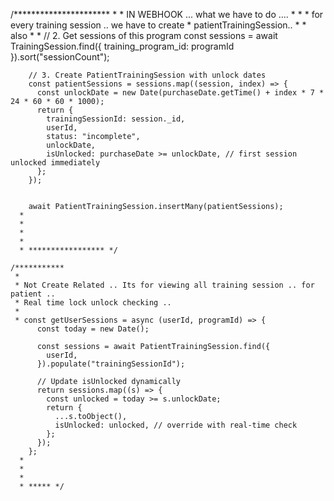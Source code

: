 /**********************
     * 
     * IN WEBHOOK ... what we have to do .... 
     * 
     * 
     * for every training session .. we have to create
     * patientTrainingSession.. 
     * 
     * also 
     * 
     * // 2. Get sessions of this program
        const sessions = await TrainingSession.find({ training_program_id: programId }).sort("sessionCount");

        // 3. Create PatientTrainingSession with unlock dates
        const patientSessions = sessions.map((session, index) => {
          const unlockDate = new Date(purchaseDate.getTime() + index * 7 * 24 * 60 * 60 * 1000);
          return {
            trainingSessionId: session._id,
            userId,
            status: "incomplete",
            unlockDate,
            isUnlocked: purchaseDate >= unlockDate, // first session unlocked immediately
          };
        });


        await PatientTrainingSession.insertMany(patientSessions);
      * 
      * 
      * 
      * 
      * ***************** */

    /***********
     * 
     * Not Create Related .. Its for viewing all training session .. for patient .. 
     * Real time lock unlock checking .. 
     * 
     * const getUserSessions = async (userId, programId) => {
          const today = new Date();

          const sessions = await PatientTrainingSession.find({
            userId,
          }).populate("trainingSessionId");

          // Update isUnlocked dynamically
          return sessions.map((s) => {
            const unlocked = today >= s.unlockDate;
            return {
              ...s.toObject(),
              isUnlocked: unlocked, // override with real-time check
            };
          });
        };
      * 
      * 
      * 
      * ***** */   